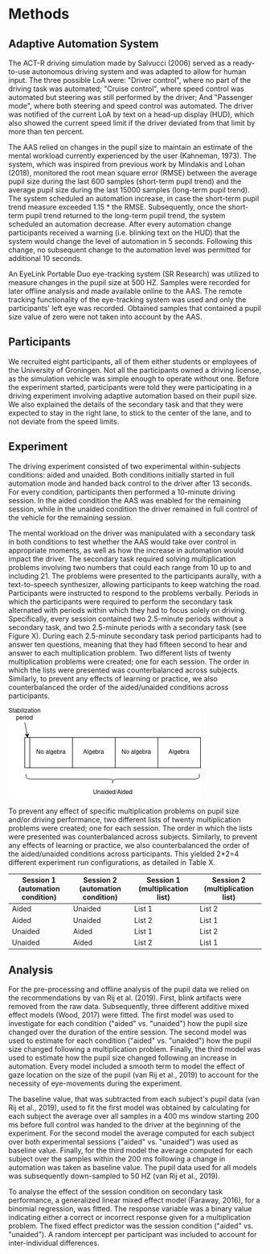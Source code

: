 # Methods

## Adaptive Automation System

The ACT-R driving simulation made by Salvucci (2006) served as a ready-to-use autonomous driving system and was adapted to allow for human input. The three possible LoA were: "Driver control", where no part of the driving task was automated; "Cruise control", where speed control was automated but steering was still performed by the driver; And "Passenger mode", where both steering and speed control was automated. The driver was notified of the current LoA by text on a head-up display (HUD), which also showed the current speed limit if the driver deviated from that limit by more than ten percent.

The AAS relied on changes in the pupil size to maintain an estimate of the mental workload currently experienced by the user (Kahneman, 1973). The system, which was inspired from previous work by Mindakis and Lohan (2018), monitored the root mean square error (RMSE) between the average pupil size during the last 600 samples (short-term pupil trend) and the average pupil size during the last 15000 samples (long-term pupil trend). The system scheduled an automation increase, in case the short-term pupil trend measure exceeded 1.15 * the RMSE. Subsequently, once the short-term pupil trend returned to the long-term pupil trend, the system scheduled an automation decrease. After every automation change participants received a warning (i.e. blinking text on the HUD) that the system would change the level of automation in 5 seconds. Following this change, no subsequent change to the automation level was permitted for additional 10 seconds.

An EyeLink Portable Duo eye-tracking system (SR Research) was utilized to measure changes in the pupil size at 500 HZ. Samples were recorded for later offline analysis and made available online to the AAS. The remote tracking functionality of the eye-tracking system was used and only the participants' left eye was recorded. Obtained samples that contained a pupil size value of zero were not taken into account by the AAS.

## Participants

We recruited eight participants, all of them either students or employees of the University of Groningen. Not all the participants owned a driving license, as the simulation vehicle was simple enough to operate without one. Before the experiment started, participants were told they were participating in a driving experiment involving adaptive automation based on their pupil size. We also explained the details of the secondary task and that they were expected to stay in the right lane, to stick to the center of the lane, and to not deviate from the speed limits.

## Experiment
The driving experiment consisted of two experimental within-subjects conditions: aided and unaided. Both conditions initially started in full automation mode and handed back control to the driver after 13 seconds. For every condition, participants then performed a 10-minute driving session. In the aided condition the AAS was enabled for the remaining session, while in the unaided condition the driver remained in full control of the vehicle for the remaining session.

The mental workload on the driver was manipulated with a secondary task in both conditions to test whether the AAS would take over control in appropriate moments, as well as how the increase in automation would impact the driver. The secondary task required solving multiplication problems involving two numbers that could each range from 10 up to and including 21. The problems were presented to the participants aurally, with a text-to-speech synthesizer, allowing participants to keep watching the road. Participants were instructed to respond to the problems verbally. Periods in which the participants were required to perform the secondary task alternated with periods within which they had to focus solely on driving. Specifically, every session contained two 2.5-minute periods without a secondary task, and two 2.5-minute periods with a secondary task (see Figure X). During each 2.5-minute secondary task period participants had to answer ten questions, meaning that they had fifteen second to hear and answer to each multiplication problem. Two different lists of twenty multiplication problems were created; one for each session. The order in which the lists were presented was counterbalanced across subjects. Similarly, to prevent any effects of learning or practice, we also counterbalanced the order of the aided/unaided conditions across participants.

![experiment set-up](images/experiment_set-up.png "Experiment set-up")

To prevent any effect of specific multiplication problems on pupil size and/or driving performance, two different lists of twenty multiplication problems were created; one for each session. The order in which the lists were presented was counterbalanced across subjects. Similarly, to prevent any effects of learning or practice, we also counterbalanced the order of the aided/unaided conditions across participants. This yielded 2*2=4 different experiment run configurations, as detailed in Table X.

| Session 1 (automation condition) | Session 2 (automation condition) | Session 1 (multiplication list) | Session 2 (multiplication list) |
|----------------------------------|----------------------------------|---------------------------------|---------------------------------|
| Aided                            | Unaided                          | List 1                          | List 2                          |
| Aided                            | Unaided                          | List 2                          | List 1                          |
| Unaided                          | Aided                            | List 1                          | List 2                          |
| Unaided                          | Aided                            | List 2                          | List 1                          |

## Analysis
For the pre-processing and offline analysis of the pupil data we relied on the recommendations by van Rij et al. (2019). First, blink artifacts were removed from the raw data. Subsequently, three different additive mixed effect models (Wood, 2017) were fitted. The first model was used to investigate for each condition ("aided" vs. "unaided") how the pupil size changed over the duration of the entire session. The second model was used to estimate for each condition ("aided" vs. "unaided") how the pupil size changed following a multiplication problem. Finally, the third model was used to estimate how the pupil size changed following an increase in automation. Every model included a smooth term to model the effect of gaze location on the size of the pupil (van Rij et al., 2019) to account for the necessity of eye-movements during the experiment.

The baseline value, that was subtracted from each subject's pupil data (van Rij et al., 2019), used to fit the first model was obtained by calculating for each subject the average over all samples in a 400 ms window starting 200 ms before full control was handed to the driver at the beginning of the experiment. For the second model the average computed for each subject over both experimental sessions ("aided" vs. "unaided") was used as baseline value. Finally, for the third model the average computed for each subject over the samples within the 200 ms following a change in automation was taken as baseline value. The pupil data used for all models was subsequently down-sampled to 50 HZ (van Rij et al., 2019).

To analyse the effect of the session condition on secondary task performance, a generalized linear mixed effect model (Faraway, 2016), for a binomial regression, was fitted. The response variable was a binary value indicating either a correct or incorrect response given for a multiplication problem. The fixed effect predictor was the session condition ("aided" vs. "unaided"). A random intercept per participant was included to account for inter-individual differences.
